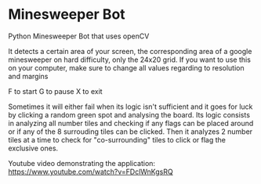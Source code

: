 # Minesweeper Bot
 Python Minesweeper Bot that uses openCV
 
 It detects a certain area of your screen, the corresponding area of a google minesweeper on hard difficulty, only the 24x20 grid.
 If you want to use this on your computer, make sure to change all values regarding to resolution and margins
 
 F to start
 G to pause
 X to exit
 
 Sometimes it will either fail when its logic isn't sufficient and it goes for luck by clicking a random green spot and analysing the board.
 Its logic consists in analyzing all number tiles and checking if any flags can be placed around or if any of the 8 surrouding tiles can be clicked. Then it analyzes 2 number tiles at a time to check for "co-surrounding" tiles to click or flag the exclusive ones.

Youtube video demonstrating the application: https://www.youtube.com/watch?v=FDclWnKgsRQ
